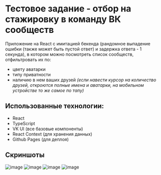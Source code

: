 # Тестовое задание - отбор на стажировку в команду ВК сообществ

Приложение на React с имитацией бекенда (рандомное выпадение ошибки (также может быть пустой ответ) и задержка ответа - 1 секунда), в котором можно посмотреть список сообществ, отфильтровать их по:
- цвету аватарки
- типу приватности
- наличию в нем ваших друзей *(если навести курсор на количество друзей, откроются полные имена и аватарки, на мобильном устройстве то же самое по тапу)*

## Использованные технологии:
- React
- TypeScript
- VK UI (все базовые компоненты)
- React Context (для хранения данных)
- Github Pages (для деплоя)

## Скриншоты
![image](https://github.com/iwishyoujoy/vk-groups/assets/92114723/4c8d4995-b6f6-4b33-89ac-db03609dfc2f)
![image](https://github.com/iwishyoujoy/vk-groups/assets/92114723/83751fc1-cbbc-4368-96b8-475becfc6edf)
![image](https://github.com/iwishyoujoy/vk-groups/assets/92114723/12b2c302-56b0-4b68-b56a-5ca85b1cc6ad)
![image](https://github.com/iwishyoujoy/vk-groups/assets/92114723/fb13fc68-2143-4f84-92be-56d608d57a32)
